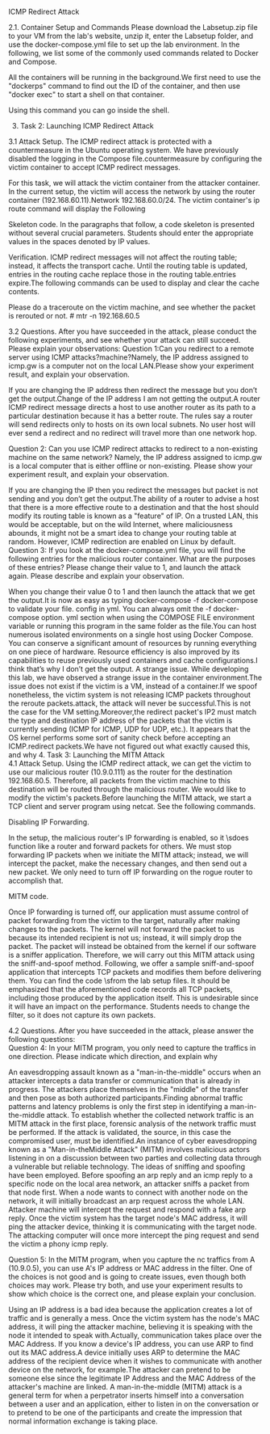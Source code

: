 ICMP Redirect Attack  
 
 
2.1. Container Setup and Commands 
Please download the Labsetup.zip file to your VM from the lab's website, unzip it, enter the Labsetup folder, and use the docker-compose.yml file to set up the lab environment. In the following, we list some of the commonly used commands related to Docker and Compose.  
 
  
 
All the containers will be running in the background.We first need to use the "dockerps" command to find out the ID of the container, and then use "docker exec" to start a shell on that container.  
  
 
Using this command you can go inside the shell. 
 
3.	Task 2: Launching ICMP Redirect Attack 
 
3.1 Attack Setup. 
 The ICMP redirect attack is protected with a countermeasure in the 
Ubuntu operating system. We have previously disabled the logging in the Compose file.countermeasure by configuring the victim container to accept ICMP redirect messages. 
  
 
 
For this task, we will attack the victim container from the attacker container. In the current setup, the victim will access the network by using the router container (192.168.60.11).Network 192.168.60.0/24. The victim container's ip route command will display the Following 
 
 
  
 
 
 
Skeleton code. In the paragraphs that follow, a code skeleton is presented without several crucial parameters. Students should enter the appropriate values in the spaces denoted by IP values. 
 
 
 
 
 
 
 
  
 
Verification. ICMP redirect messages will not affect the routing table; instead, it affects the transport cache. Until the routing table is updated, entries in the routing cache replace those in the routing table.entries expire.The following commands can be used to display and clear the cache contents. 
 
 
  
 
Please do a traceroute on the victim machine, and see whether the packet is rerouted or not. # mtr -n 192.168.60.5 
  
3.2 Questions. After you have succeeded in the attack, please conduct the following experiments, and see whether your attack can still succeed. Please explain your observations: 
Question 1:Can you redirect to a remote server using ICMP attacks?machine?Namely, the IP address assigned to icmp.gw is a computer not on the local LAN.Please show your experiment result, and explain your observation. 
 
 
 
If you are changing the IP address then redirect the message but you don’t get the output.Change of the IP address I am not getting the output.A router ICMP redirect message directs a host to use another router as its path to a particular destination because it has a better route. The rules say a router will send redirects only to hosts on its own local subnets. No user host will ever send a redirect and no redirect will travel more than one network hop. 
 
 
Question 2: Can you use ICMP redirect attacks to redirect to a non-existing machine on the same network? Namely, the IP address assigned to icmp.gw  is a local computer that is either offline or non-existing. Please show your experiment result, and explain your observation. 
 
 
If you are changing the IP then you redirect the messages but packet is not sending and you don’t get the output.The ability of a router to advise a host that there is a more effective route to a destination and that the host should modify its routing table is known as a "feature" of IP. On a trusted LAN, this would be acceptable, but on the wild Internet, where maliciousness abounds, it might not be a smart idea to change your routing table at random. However, ICMP redirection are enabled on Linux by default. 
Question 3: If you look at the docker-compose.yml file, you will find the following entries for the malicious router container. What are the purposes of these entries? Please change their value to 1, and launch the attack again. Please describe and explain your observation. 
 
 
When you change their value 0 to 1 and  then launch the attack that we get the output.It is now as easy as typing docker-compose -f docker-compose to validate your file. config in yml. You can always omit the -f docker-compose option. yml section when using the COMPOSE FILE environment variable or running this program in the same folder as the file.You can host numerous isolated environments on a single host using Docker Compose. You can conserve a significant amount of resources by running everything on one piece of hardware. Resource efficiency is also improved by its capabilities to reuse previously used containers and cache configurations.I think that’s why I don’t get the output. 
A strange issue. 
While developing this lab, we have observed a strange issue in the container environment.The issue does not exist if the victim is a VM, instead of a container.If we spoof nonetheless, the victim system is not releasing ICMP packets throughout the reroute packets.attack, the attack will never be successful.This is not the case for the VM setting.Moreover,the redirect packet's IP2 must match the type and destination IP address of the packets that the victim is currently sending (ICMP for ICMP, UDP for UDP, etc.). It appears that the OS kernel performs some sort of sanity check before accepting an ICMP.redirect packets.We have not figured out what exactly caused this, and why 
4.	Task 3: Launching the MITM Attack  
4.1 Attack Setup. Using the ICMP redirect attack, we can get the victim to use our malicious router (10.9.0.111) as the router for the destination 192.168.60.5. Therefore, all packets from the victim machine to this destination will be routed through the malicious router. We would like to modify the victim's packets.Before launching the MITM attack, we start a TCP client and server program using netcat. See the following commands. 
 
  
 
 
Disabling IP Forwarding.  
  
 
In the setup, the malicious router's IP forwarding is enabled, so it \sdoes function like a router and forward packets for others. We must stop forwarding IP packets when we initiate the MITM attack; instead, we will intercept the packet, make the necessary changes, and then send out a new packet. We only need to turn off IP forwarding on the rogue router to accomplish that. 
 
MITM code.  
 
Once IP forwarding is turned off, our application must assume control of packet forwarding from the victim to the target, naturally after making changes to the packets. The kernel will not forward the packet to us because its intended recipient is not us; instead, it will simply drop the packet. The packet will instead be obtained from the kernel if our software is a sniffer application. Therefore, we will carry out this MITM attack using the sniff-and-spoof method. Following, we offer a sample sniff-and-spoof application that intercepts TCP packets and modifies them before delivering them. You can find the code \sfrom the lab setup files. 
It should be emphasized that the aforementioned code records all TCP packets, including those produced by the application itself. This is undesirable since it will have an impact on the performance. 
Students needs to change the filter, so it does not capture its own packets. 
 
4.2 Questions. After you have succeeded in the attack, please answer the following questions:  
Question 4: In your MITM program, you only need to capture the traffics in one direction. Please indicate which direction, and explain why 
 
An eavesdropping assault known as a "man-in-the-middle" occurs when an attacker intercepts a data transfer or communication that is already in progress. The attackers place themselves in the "middle" of the transfer and then pose as both authorized participants.Finding abnormal traffic patterns and latency problems is only the first step in identifying a man-in-the-middle attack. To establish whether the collected network traffic is an MITM attack in the first place, forensic analysis of the network traffic must be performed. If the attack is validated, the source, in this case the compromised user, must be identified.An instance of cyber eavesdropping known as a "Man-in-theMiddle Attack" (MITM) involves malicious actors listening in on a discussion between two parties and collecting data through a vulnerable but reliable technology. 
The ideas of sniffing and spoofing have been employed. Before spoofing an arp reply and an icmp reply to a specific node on the local area network, an attacker sniffs a packet from that node first. When a node wants to connect with another node on the network, it will initially broadcast an arp request across the whole LAN. Attacker machine will intercept the request and respond with a fake arp reply. Once the victim system has the target node's MAC address, it will ping the attacker device, thinking it is communicating with the target node. The attacking computer will once more intercept the ping request and send the victim a phony icmp reply. 
 
Question 5: In the MITM program, when you capture the nc traffics from A (10.9.0.5), you can use A's IP address or MAC address in the filter. One of the choices is not good and is going to create issues, even though both choices may work. Please try both, and use your experiment results to show which choice is the correct one, and please explain your conclusion. 
 
  
 
 
Using an IP address is a bad idea because the application creates a lot of traffic and is generally a mess. Once the victim system has the node's MAC address, it will ping the attacker machine, believing it is speaking with the node it intended to speak with.Actually, communication takes place over the MAC Address. If you know a device's IP address, you can use ARP to find out its MAC address.A device initially uses ARP to determine the MAC address of the recipient device when it wishes to communicate with another device on the network, for example.The attacker can pretend to be someone else since the legitimate IP Address and the MAC Address of the attacker's machine are linked. 
A man-in-the-middle (MITM) attack is a general term for when a perpetrator inserts himself into a conversation between a user and an application, either to listen in on the conversation or to pretend to be one of the participants and create the impression that normal information exchange is taking place. 
 
